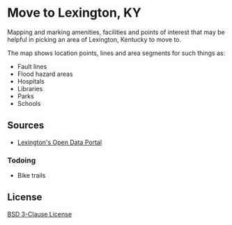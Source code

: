 # Move to Lexington, KY

Mapping and marking amenities, facilities and points of interest 
that may be helpful in picking an area of Lexington, Kentucky to move to.

The map shows location points, lines and area segments for such things as:

- Fault lines
- Flood hazard areas
- Hospitals
- Libraries
- Parks
- Schools

## Sources

- [Lexington's Open Data Portal](http://data.lexingtonky.gov/)

### Todoing

- Bike trails

## License

[BSD 3-Clause License](http://opensource.org/licenses/BSD-3-Clause)